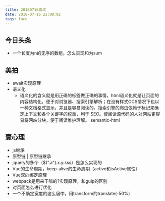 ```yaml
---
title: 20180716面试
date: 2018-07-16 22:08:02
tags: face
---
```


## 今日头条
- 一个长度为n的无序的数组，怎么实现和为sum

## 美拍
- await实现原理
- 语义化
    - 语义化的含义就是用正确的标签做正确的事情，html语义化就是让页面的内容结构化，便于对浏览器、搜索引擎解析；在没有样式CCS情况下也以一种文档格式显示，并且是容易阅读的。搜索引擎的爬虫依赖于标记来确定上下文和各个关键字的权重，利于 SEO。使阅读源代码的人对网站更容易将网站分块，便于阅读维护理解。
semantic-html

## 壹心理
- js继承
- 原型链 | 原型链继承
- jquery的多个（$(".a").x.y.sss）是怎么实现的
- Vue的生命周期，keep-alive的生命周期（active和isActive属性）
- Vue双向绑定原理
- webpack是用来干嘛的?实现原理，和gulp的区别
- 对页面怎么进行优化
- 一个不确定宽度的这么居中，用transform的translate(-50%)

